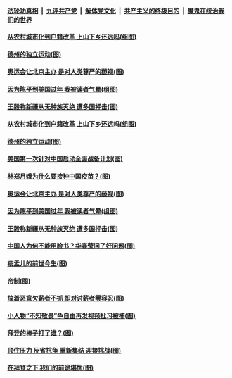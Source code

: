 ####  [法轮功真相](../../../../basic/blob/master/README.md?t=02250701) &nbsp;|&nbsp; [九评共产党](../../../../9ping.md/blob/master/README.md?t=02250701) &nbsp;|&nbsp; [解体党文化](../../../../jtdwh.md/blob/master/README.md?t=02250701)  &nbsp;|&nbsp; [共产主义的终极目的](../../../../gczydzjmd.md/blob/master/README.md?t=02250701) &nbsp;|&nbsp; [魔鬼在统治我们的世界](../../../../mgztzwmdsj.md/blob/master/README.md?t=02250701) 

#### [从农村城市化到户籍改革 上山下乡还远吗(组图)](../pages/p4/963538.md?t=02250701) 


#### [德州的独立运动(图)](../pages/p4/963550.md?t=02250701) 

#### [奥运会让北京主办 是对人类尊严的藐视(图)](../pages/p4/963542.md?t=02250701) 

#### [因为陈平到美国过年 我被读者气晕(组图)](../pages/p4/963425.md?t=02250701) 

#### [王毅称新疆从无种族灭绝 遭多国抨击(图)](../pages/p4/963422.md?t=02250701) 

#### [从农村城市化到户籍改革 上山下乡还远吗(组图)](../pages/p4/963538.md?t=02250701) 



#### [德州的独立运动(图)](../pages/p4/963550.md?t=02250701) 

#### [美国第一次针对中国启动全面战备计划(图)](../pages/p4/963549.md?t=02250701) 

#### [林郑月娥为什么要接种中国疫苗？(图)](../pages/p4/963543.md?t=02250701) 

#### [奥运会让北京主办 是对人类尊严的藐视(图)](../pages/p4/963542.md?t=02250701) 



#### [因为陈平到美国过年 我被读者气晕(组图)](../pages/p4/963425.md?t=02250701) 

#### [王毅称新疆从无种族灭绝 遭多国抨击(图)](../pages/p4/963422.md?t=02250701) 

#### [中国人为何不能用脸书？华春莹问了好问题(图)](../pages/p4/963420.md?t=02250701) 

#### [痰盂儿的前世今生(图)](../pages/p4/963409.md?t=02250701) 

#### [帝制(图)](../pages/p4/963408.md?t=02250701) 

#### [放着恶意欠薪者不抓 却对讨薪者零容忍(图)](../pages/p4/963417.md?t=02250701) 


#### [小人物“不知敬畏”争自由再发视频批习被捕(图)](../pages/p4/963319.md?t=02250701) 

#### [拜登的棒子打了谁？(图)](../pages/p4/963321.md?t=02250701) 

#### [顶住压力 反省抗争 重新集结 迎接挑战(图)](../pages/p4/963313.md?t=02250701) 

#### [在拜登之下 我们的前途堪忧(图)](../pages/p4/963304.md?t=02250701) 

